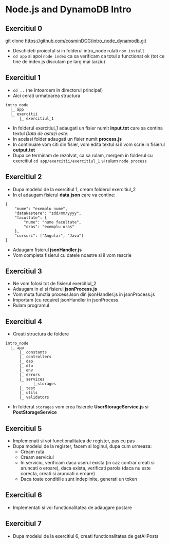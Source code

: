 # Node.js and DynamoDB Intro

## Exercitiul 0
git clone https://github.com/cosminDCG/intro_node_dynamodb.git
- Deschideti proiectul si in folderul intro_node rulati `npm install`
- `cd app` si apoi `node index` ca sa verificam ca totul a functionat ok (tot ce tine de index.js discutam pe larg mai tarziu)

## Exercitiul 1
- `cd ..` (ne intoarcem in directorul principal)
- Aici cerati urmatoarea structura
```
intro_node
  |_ app
  |_ exercitii
      |_ exercitiul_1
```
- In folderul exercitiul_1 adaugati un fisier numit **input.txt** care sa contina textul *Data de astazi este:*
- In acelasi folder adaugati un fisier numit **process.js** 
- In continuare vom citi din fisier, vom edita textul si il vom scrie in fisierul **output.txt**
- Dupa ce terminam de rezolvat, ca sa rulam, mergem in folderul cu exercitiul `cd app/exercitii/exercitiul_1` si rulam `node process`

## Exercitiul 2
- Dupa modelul de la exercitiul 1, cream folderul exercitiul_2
- In el adaugam fisierul **data.json** care va contine:
```
{
    "nume": "exemplu nume",
    "dataNastere": "zdd/mm/yyyy",
    "facultate": {
        "nume": "nume facultate",
        "oras": "exemplu oras"
    },
    "cursuri": ["Angular", "Java"]
}
```
- Adaugam fisierul **jsonHandler.js**
- Vom completa fisierul cu datele noastre si il vom rescrie

## Exercitiul 3
- Ne vom folosi tot de fisierul exercitiul_2
- Adaugam in el si fisierul **jsonProcess.js**
- Vom muta functia processJson din jsonHandler.js in jsonProcess.js
- Importam (cu require) jsonHandler in jsonProcess
- Rulam programul


## Exercitiul 4
- Creati structura de foldere
```
intro_node
  |_ app
      |_ constants
      |_ controllers
      |_ dao
      |_ dto
      |_ env
      |_ errors
      |_ services
            |_storages
      |_ test
      |_ utils
      |_ validators
```
- In folderul `storages` vom crea fisierele **UserStorageService.js** si **PostStorageService**

## Exercitiul 5
- Implemenati si voi functionalitatea de register, pas cu pas
- Dupa modelul de la register, facem si loginul, dupa cum urmeaza:
    - Cream ruta
    - Cream serviciul
    - In serviciu, verificam daca userul exista (in caz contrar creati si aruncati o eroare), daca exista, verificati parola (daca nu este corecta, creati si aruncati o eroare)
    - Daca toate conditiile sunt indeplinite, generati un token

## Exercitiul 6
- Implementati si voi functionalitatea de adaugare postare

## Exercitiul 7
- Dupa modelul de la exercitiul 6, creati functionalitatea de getAllPosts